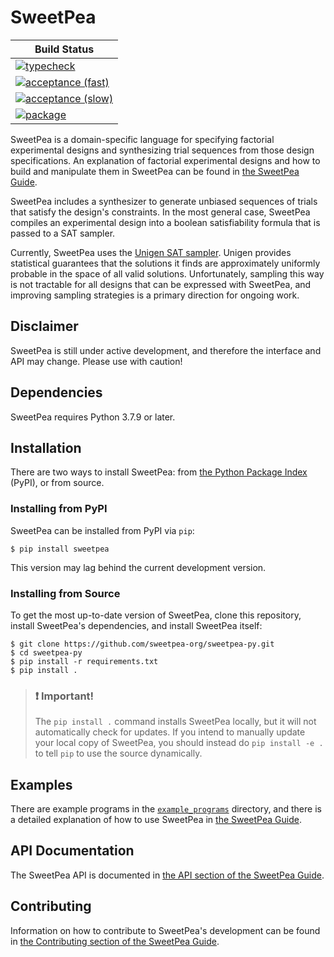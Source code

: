 SweetPea
========

| Build Status                                                                                                               |
|----------------------------------------------------------------------------------------------------------------------------|
| [![typecheck](../../actions/workflows/typecheck.yml/badge.svg)](../../actions/workflows/typecheck.yml)                     |
| [![acceptance (fast)](../../actions/workflows/acceptance-fast.yml/badge.svg)](../../actions/workflows/acceptance-fast.yml) |
| [![acceptance (slow)](../../actions/workflows/acceptance-slow.yml/badge.svg)](../../actions/workflows/acceptance-slow.yml) |
| [![package](../../actions/workflows/test.yml/badge.svg)](../../actions/workflows/test.yml)                                 |

SweetPea is a domain-specific language for specifying factorial experimental
designs and synthesizing trial sequences from those design specifications. An
explanation of factorial experimental designs and how to build and manipulate
them in SweetPea can be found in [the SweetPea
Guide](https://sweetpea-org.github.io).

SweetPea includes a synthesizer to generate unbiased sequences of trials that
satisfy the design's constraints. In the most general case, SweetPea compiles an
experimental design into a boolean satisfiability formula that is passed to a
SAT sampler.

Currently, SweetPea uses the [Unigen SAT
sampler](https://bitbucket.org/kuldeepmeel/unigen). Unigen provides statistical
guarantees that the solutions it finds are approximately uniformly probable in
the space of all valid solutions. Unfortunately, sampling this way is not
tractable for all designs that can be expressed with SweetPea, and improving
sampling strategies is a primary direction for ongoing work.


## Disclaimer

SweetPea is still under active development, and therefore the interface and API
may change. Please use with caution!


## Dependencies

SweetPea requires Python 3.7.9 or later.


## Installation

There are two ways to install SweetPea: from [the Python Package
Index](https://pypi.org) (PyPI), or from source.


### Installing from PyPI

SweetPea can be installed from PyPI via `pip`:

    $ pip install sweetpea

This version may lag behind the current development version.


### Installing from Source

To get the most up-to-date version of SweetPea, clone this repository, install
SweetPea's dependencies, and install SweetPea itself:

    $ git clone https://github.com/sweetpea-org/sweetpea-py.git
    $ cd sweetpea-py
    $ pip install -r requirements.txt
    $ pip install .


> ### :exclamation: Important!
>
> The `pip install .` command installs SweetPea locally, but it will not
> automatically check for updates. If you intend to manually update your local
> copy of SweetPea, you should instead do `pip install -e .` to tell `pip` to
> use the source dynamically.


## Examples

There are example programs in the [`example_programs`](example_programs/)
directory, and there is a detailed explanation of how to use SweetPea in [the
SweetPea Guide](https://sweetpea-org.github.io).


## API Documentation

The SweetPea API is documented in [the API section of the SweetPea
Guide](https://sweetpea-org.github.io/api.html).


## Contributing

Information on how to contribute to SweetPea's development can be found in [the
Contributing section of the SweetPea
Guide](https://sweetpea-org.github.io/guide/contributing.html).

